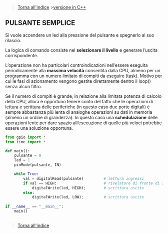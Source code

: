 

>[Torna all'indice](indexpulsanti.md)   >[versione in C++](pulsantememoryless.md)
## **PULSANTE SEMPLICE**

Si vuole accendere un led alla pressione del pulsante e spegnerlo al suo rilascio.

La logica di comando consiste nel **selezionare il livello** e generare l’uscita corrispondente.

L’operazione non ha particolari controindicazioni nell’essere eseguita periodicamente alla **massima velocità** consentita dalla CPU, almeno per un programma con un numero limitato di compiti da eseguire (task). Motivo per cui le fasi di azionamento vengono gestite direttamente dentro il loop() senza alcun filtro.

Se il numero di compiti è grande, in relazione alla limitata potenza di calcolo della CPU, allora è opportuno tenere conto del fatto che le operazioni di lettura e scrittura delle periferiche (in questo caso due porte digitali) è sempre abbastanza più lenta di analoghe operazioni su dati in memoria (almeno un ordine di grandezza). In questo caso una **schedulazione** delle operazioni lente per dare spazio all’esecuzione di quelle più veloci potrebbe essere una soluzione opportuna.
```Python	
from gpio import *
from time import *

def main():
	pulsante = 0
	led = 1
	pinMode(pulsante, IN)

	while True:
		val = digitalRead(pulsante)    		# lettura ingressi
		if val == HIGH:      				# rivelatore di fronte di salita
			digitalWrite(led, HIGH);   		# scrittura uscite
		else:
			digitalWrite(led, LOW);  		# scrittura uscite
			
if __name__ == "__main__":
	main()
	
```
>[Torna all'indice](indexpulsanti.md)
<!--stackedit_data:
eyJoaXN0b3J5IjpbLTEzMzI0MzE3MDldfQ==
-->
